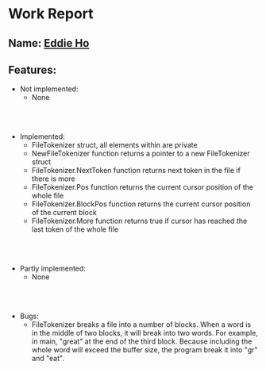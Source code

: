 # Work Report

## Name: <ins> Eddie Ho </ins>

## Features:

- Not implemented:
    - None

<br><br>

- Implemented:
    - FileTokenizer struct, all elements within are private
    - NewFileTokenizer function returns a pointer to a new FileTokenizer struct
    - FileTokenizer.NextToken function returns next token in the file if there
    is more
    - FileTokenizer.Pos function returns the current cursor position of the 
    whole file
    - FileTokenizer.BlockPos function returns the current cursor position of 
    the current block
    - FileTokenizer.More function returns true if cursor has reached the last 
    token of the whole file

<br><br>

- Partly implemented:
    - None

<br><br>

- Bugs:
    -  FileTokenizer breaks a file into a number of blocks. When a word is in 
    the middle of two blocks, it will break into two words. For example, in 
    main, "great" at the end of the third block. Because including the 
    whole word will exceed the buffer size, the program break it into "gr" 
    and "eat".
